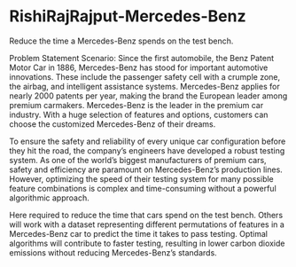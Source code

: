 # RishiRajRajput-Mercedes-Benz
Reduce the time a Mercedes-Benz spends on the test bench.

Problem Statement Scenario:
Since the first automobile, the Benz Patent Motor Car in 1886, Mercedes-Benz has stood for important automotive innovations. These include the passenger safety cell with 
a crumple zone, the airbag, and intelligent assistance systems. Mercedes-Benz applies for nearly 2000 patents per year, making the brand the European leader among premium 
carmakers. Mercedes-Benz is the leader in the premium car industry. With a huge selection of features and options, customers can choose the customized Mercedes-Benz of 
their dreams.

To ensure the safety and reliability of every unique car configuration before they hit the road, the company’s engineers have developed a robust testing system. As one of 
the world’s biggest manufacturers of premium cars, safety and efficiency are paramount on Mercedes-Benz’s production lines. However, optimizing the speed of their testing
system for many possible feature combinations is complex and time-consuming without a powerful algorithmic approach.

Here required to reduce the time that cars spend on the test bench. Others will work with a dataset representing different permutations of features in a Mercedes-Benz car 
to predict the time it takes to pass testing. Optimal algorithms will contribute to faster testing, resulting in lower carbon dioxide emissions without reducing Mercedes-Benz’s 
standards.
